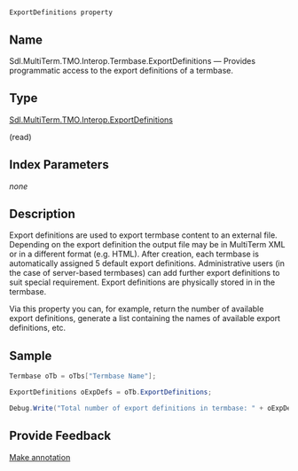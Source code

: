 

# 
    ExportDefinitions property



## Name

Sdl.MultiTerm.TMO.Interop.Termbase.ExportDefinitions —          Provides programmatic access to the export definitions of a termbase.



## Type

[Sdl.MultiTerm.TMO.Interop.ExportDefinitions](Sdl.MultiTerm.TMO.Interop.ExportDefinitions.html)

(read)



## Index Parameters
*none*


## Description



Export definitions are used to export termbase content to an external file. Depending on the export definition the output file may be in MultiTerm XML or in a different format (e.g. HTML). After creation, each termbase is automatically assigned 5 default export definitions. Administrative users (in the case of server-based termbases) can add further export definitions to suit special requirement. Export definitions are physically stored in in the termbase.

Via this property you can, for example, return the number of available export definitions, generate a list containing the names of available export definitions, etc.



## Sample


```cs
Termbase oTb = oTbs["Termbase Name"];

ExportDefinitions oExpDefs = oTb.ExportDefinitions;

Debug.Write("Total number of export definitions in termbase: " + oExpDefs.Count.ToString());
```



## Provide Feedback

[Make annotation](mailto:sdk-feedback@sdl.com&amp;subject=Reference%20for%20Sdl.MultiTerm.TMO.Interop.Termbase.ExportDefinitions)

